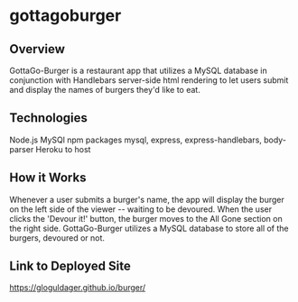 # gottagoburger

## Overview

GottaGo-Burger is a restaurant app that utilizes a MySQL database in conjunction with Handlebars server-side html rendering to let users submit and display the names of burgers they'd like to eat. 
 

## Technologies
Node.js
MySQl
npm packages mysql, express, express-handlebars, body-parser
Heroku to host

## How it Works

Whenever a user submits a burger's name, the app will display the burger on the left side of the viewer -- waiting to be devoured. When the user clicks the 'Devour it!' button, the burger moves to the All Gone section on the right side. GottaGo-Burger utilizes a MySQL database to store all of the burgers, devoured or not.

## Link to Deployed Site

https://gloguldager.github.io/burger/

